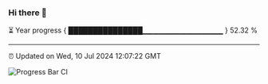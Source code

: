 ### Hi there 👋

⏳ Year progress { ███████████████▁▁▁▁▁▁▁▁▁▁▁▁▁▁▁ } 52.32 %

---

⏰ Updated on Wed, 10 Jul 2024 12:07:22 GMT

![Progress Bar CI](https://github.com/liununu/liununu/workflows/Progress%20Bar%20CI/badge.svg)
